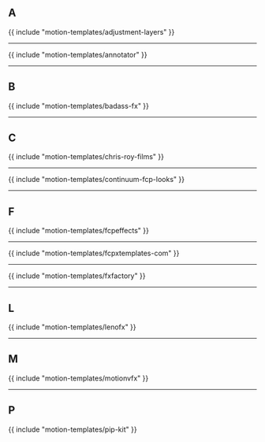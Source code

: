 ## A

{{ include "motion-templates/adjustment-layers" }}

---

{{ include "motion-templates/annotator" }}

---

## B

{{ include "motion-templates/badass-fx" }}

---

## C

{{ include "motion-templates/chris-roy-films" }}

---

{{ include "motion-templates/continuum-fcp-looks" }}

---

## F

{{ include "motion-templates/fcpeffects" }}

---

{{ include "motion-templates/fcpxtemplates-com" }}

---

{{ include "motion-templates/fxfactory" }}

---

## L

{{ include "motion-templates/lenofx" }}

---

## M

{{ include "motion-templates/motionvfx" }}

---

## P

{{ include "motion-templates/pip-kit" }}